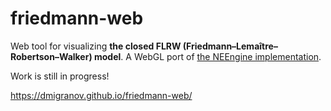 # friedmann-web
Web tool for visualizing **the closed FLRW (Friedmann–Lemaître–Robertson–Walker) model**. A WebGL port of [the NEEngine implementation](https://github.com/dmigranov/NEEngine).

Work is still in progress!

https://dmigranov.github.io/friedmann-web/